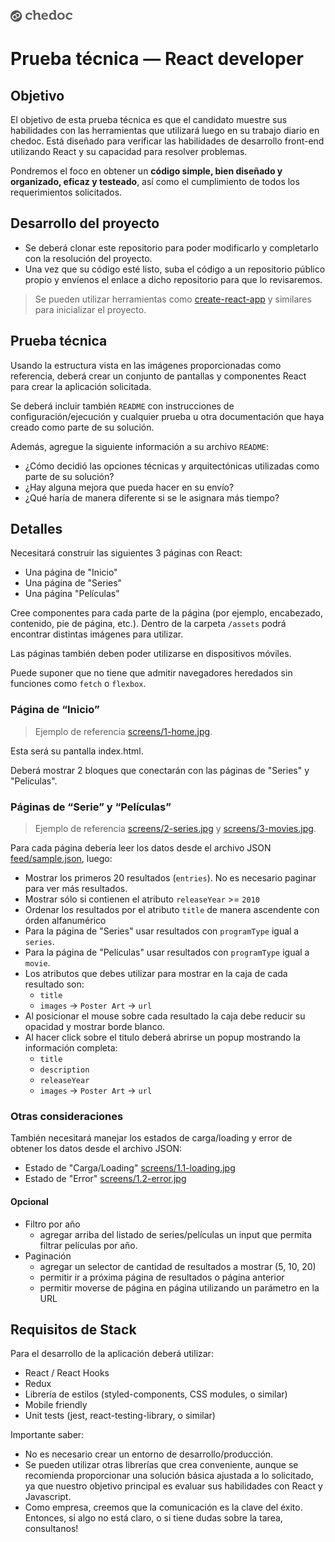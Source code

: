 ![](assets/logo-gray.png)
# Prueba técnica — React developer


## Objetivo

El objetivo de esta prueba técnica es que el candidato muestre sus habilidades con las herramientas que utilizará luego en su trabajo diario en chedoc. Está diseñado para verificar las habilidades de desarrollo front-end utilizando React y su capacidad para resolver problemas.

Pondremos el foco en obtener un **código simple, bien diseñado y organizado, eficaz y testeado**, así como el cumplimiento de todos los requerimientos solicitados.


## Desarrollo del proyecto

- Se deberá clonar este repositorio para poder modificarlo y completarlo con la resolución del proyecto.
- Una vez que su código esté listo, suba el código a un repositorio público propio y envíenos el enlace a dicho repositorio para que lo revisaremos.

> Se pueden utilizar herramientas como [create-react-app](https://github.com/facebookincubator/create-react-app) y similares para inicializar el proyecto.


## Prueba técnica
Usando la estructura vista en las imágenes proporcionadas como referencia, deberá crear un conjunto de pantallas y componentes React para crear la aplicación solicitada.

Se deberá incluir también `README` con instrucciones de configuración/ejecución y cualquier prueba u otra documentación que haya creado como parte de su solución.

Además, agregue la siguiente información a su archivo `README`:

- ¿Cómo decidió las opciones técnicas y arquitectónicas utilizadas como parte de su solución?
- ¿Hay alguna mejora que pueda hacer en su envío?
- ¿Qué haría de manera diferente si se le asignara más tiempo?


## Detalles
Necesitará construir las siguientes 3 páginas con React:

- Una página de "Inicio"
- Una página de "Series"
- Una página "Películas"

Cree componentes para cada parte de la página (por ejemplo, encabezado, contenido, pie de página, etc.). Dentro de la carpeta `/assets` podrá encontrar distintas imágenes para utilizar.

Las páginas también deben poder utilizarse en dispositivos móviles.

Puede suponer que no tiene que admitir navegadores heredados sin funciones como `fetch` o `flexbox`.


### Página de “Inicio”

> Ejemplo de referencia [screens/1-home.jpg](./screens/1-home.jpg).

Esta será su pantalla index.html.

Deberá mostrar 2 bloques que conectarán con las páginas de "Series" y "Películas".


### Páginas de “Serie” y “Películas”

> Ejemplo de referencia [screens/2-series.jpg](./screens/2-series.jpg) y [screens/3-movies.jpg](./screens/3-movies.jpg).

Para cada página debería leer los datos desde el archivo JSON [feed/sample.json](https://raw.githubusercontent.com/StreamCo/react-coding-challenge/master/feed/sample.json), luego:

- Mostrar los primeros 20 resultados (`entries`). No es necesario paginar para ver más resultados. 
- Mostrar sólo si contienen el atributo `releaseYear` >= `2010`
- Ordenar los resultados por el atributo `title` de manera ascendente con órden alfanumérico
- Para la página de "Series" usar resultados con `programType` igual a `series`.
- Para la página de "Películas" usar resultados con `programType` igual a `movie`. 
- Los atributos que debes utilizar para mostrar en la caja de cada resultado son:
  - `title`
  - `images` → `Poster Art` → `url`
- Al posicionar el mouse sobre cada resultado la caja debe reducir su opacidad y mostrar borde blanco.
- Al hacer click sobre el titulo deberá abrirse un popup mostrando la información completa:
  - `title`
  - `description`
  - `releaseYear`
  - `images` → `Poster Art` → `url`


### Otras consideraciones

También necesitará manejar los estados de carga/loading y error de obtener los datos desde el archivo JSON:

- Estado de "Carga/Loading" [screens/1.1-loading.jpg](./screens/1.1-loading.jpg)
- Estado de "Error" [screens/1.2-error.jpg](./screens/1.2-error.jpg)


#### Opcional

- Filtro por año
  - agregar arriba del listado de series/películas un input que permita filtrar películas por año.
- Paginación
  - agregar un selector de cantidad de resultados a mostrar (5, 10, 20)
  - permitir ir a próxima página de resultados o página anterior
  - permitir moverse de página en página utilizando un parámetro en la URL


## Requisitos de Stack

Para el desarrollo de la aplicación deberá utilizar:

- React / React Hooks
- Redux
- Librería de estilos (styled-components, CSS modules, o similar)
- Mobile friendly
- Unit tests (jest, react-testing-library, o similar)

Importante saber:
- No es necesario crear un entorno de desarrollo/producción.
- Se pueden utilizar otras librerías que crea conveniente, aunque se recomienda proporcionar una solución básica ajustada a lo solicitado, ya que nuestro objetivo principal es evaluar sus habilidades con React y Javascript.
- Como empresa, creemos que la comunicación es la clave del éxito. Entonces, si algo no está claro, o si tiene dudas sobre la tarea, consultanos!
